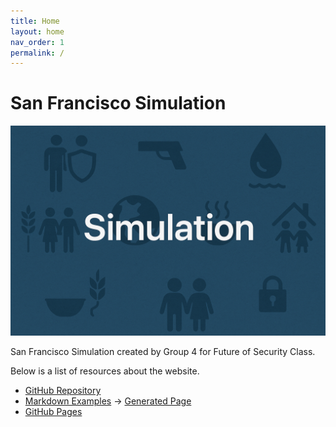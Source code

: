 ```yaml
---
title: Home
layout: home
nav_order: 1
permalink: /
---
```


# San Francisco Simulation

![Placeholder](assets/images/placeholder.png)

San Francisco Simulation created by Group 4 for Future of Security Class.

Below is a list of resources about the website.

- [GitHub Repository](https://github.com/future-of-security/simulation-template)
- [Markdown Examples](https://github.com/just-the-docs/just-the-docs/blob/main/docs/index-test.md) -> [Generated Page](https://just-the-docs.com/docs/index-test/)
- [GitHub Pages](https://pages.github.com/)
